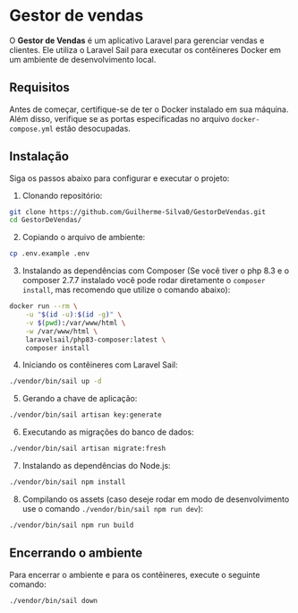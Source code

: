 # Gestor de vendas

O <b>Gestor de Vendas</b> é um aplicativo Laravel para gerenciar vendas e clientes. Ele utiliza o Laravel Sail para executar os contêineres Docker em um ambiente de desenvolvimento local.

## Requisitos

Antes de começar, certifique-se de ter o Docker instalado em sua máquina. Além disso, verifique se as portas especificadas no arquivo ``docker-compose.yml`` estão desocupadas.

## Instalação

Siga os passos abaixo para configurar e executar o projeto:

1. Clonando repositório:

```bash
git clone https://github.com/Guilherme-Silva0/GestorDeVendas.git
cd GestorDeVendas/
```

2. Copiando o arquivo de ambiente:

```bash
cp .env.example .env
```

3. Instalando as dependências com Composer (Se você tiver o php 8.3 e o composer 2.7.7 instalado você pode rodar diretamente o ``composer install``, mas recomendo que utilize o comando abaixo):

```bash
docker run --rm \
    -u "$(id -u):$(id -g)" \
    -v $(pwd):/var/www/html \
    -w /var/www/html \
    laravelsail/php83-composer:latest \
    composer install
```

4. Iniciando os contêineres com Laravel Sail:

```bash
./vendor/bin/sail up -d
```

5. Gerando a chave de aplicação:

```bash
./vendor/bin/sail artisan key:generate
```

6. Executando as migrações do banco de dados:

```bash
./vendor/bin/sail artisan migrate:fresh
```

7. Instalando as dependências do Node.js:

```bash
./vendor/bin/sail npm install
```

8. Compilando os assets (caso deseje rodar em modo de desenvolvimento use o comando `./vendor/bin/sail npm run dev`):

```bash
./vendor/bin/sail npm run build
```

## Encerrando o ambiente

Para encerrar o ambiente e para os contêineres, execute o seguinte comando:

```bash
./vendor/bin/sail down
```	